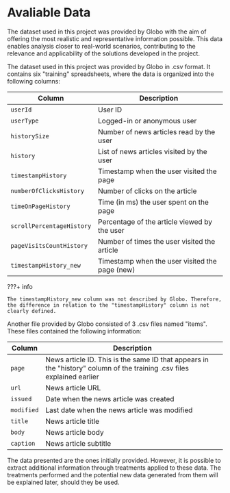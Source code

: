 # Avaliable Data

The dataset used in this project was provided by Globo with the aim of offering the most realistic and representative information possible. This data enables analysis closer to real-world scenarios, contributing to the relevance and applicability of the solutions developed in the project.

The dataset used in this project was provided by Globo in .csv format. It contains six "training" spreadsheets, where the data is organized into the following columns:

| Column                    | Description                                          |
| ------------------------- | ---------------------------------------------------- |
| `userId`                  | User ID                                              |
| `userType`                | Logged-in or anonymous user                          |
| `historySize`             | Number of news articles read by the user             |  
| `history`                 | List of news articles visited by the user            |  
| `timestampHistory`        | Timestamp when the user visited the page             |  
| `numberOfClicksHistory`   | Number of clicks on the article                      |  
| `timeOnPageHistory`       | Time (in ms) the user spent on the page              |  
| `scrollPercentageHistory` | Percentage of the article viewed by the user         |  
| `pageVisitsCountHistory`  | Number of times the user visited the article         |  
| `timestampHistory_new`    | Timestamp when the user visited the page (new)        |  

???+ info

    The timestampHistory_new column was not described by Globo. Therefore, the difference in relation to the "timestampHistory" column is not clearly defined.


Another file provided by Globo consisted of 3 .csv files named "items". These files contained the following information:

| Column      | Description                                                                                                            |
| ----------- | ---------------------------------------------------------------------------------------------------------------------- |
| `page`      | News article ID. This is the same ID that appears in the "history" column of the training .csv files explained earlier |
| `url`       | News article URL                                                                                                       |
| `issued`    | Date when the news article was created                                                                                 |  
| `modified`  | Last date when the news article was modified                                                                           |  
| `title`     | News article title                                                                                                     |  
| `body`      | News article body                                                                                                      |  
| `caption`   | News article subtitle                                                                                                  |  

The data presented are the ones initially provided. However, it is possible to extract additional information through treatments applied to these data. The treatments performed and the potential new data generated from them will be explained later, should they be used.
